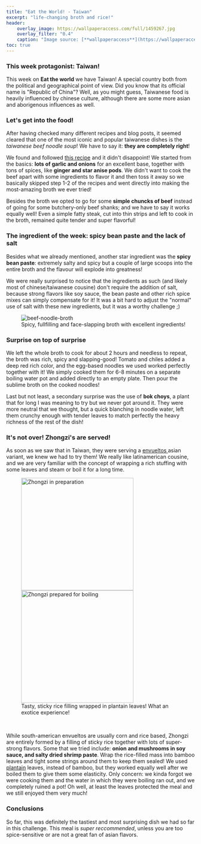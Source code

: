```yaml
---
title: "Eat the World! - Taiwan"
excerpt: "life-changing broth and rice!"
header:
    overlay_image: https://wallpaperaccess.com/full/1459267.jpg
    overlay_filter: "0.4"
    caption: "Image source: [**wallpaperaccess**](https://wallpaperaccess.com/taiwan-flag)"
toc: true
---
```

### This week protagonist: Taiwan!
This week on **Eat the world** we have Taiwan! A special country both from the political and geographical point of view. Did you know that its official name is "Republic of China"? Well, as you might guess, Taiwanese food is heavily influenced by chinese culture, although there are some more asian and aborigenous influences as well.

### Let's get into the food!
After having checked many different recipes and blog posts, it seemed cleared that one of the most iconic and popular taiwanese dishes is the _taiwanese beef noodle soup_! We have to say it: **they are completely right**!

We found and followed <a href="https://tasty.co/recipe/taiwanese-beef-noodle-soup">this recipe</a> and it didn't disappoint! We started from the basics: **lots of garlic and onions** for an excellent base, together with tons of spices, like **ginger and star anise pods**. We didn't want to cook the beef apart with some ingredients to flavor it and then toss it away so we basically skipped step 1-2 of the recipes and went directly into making the most-amazing broth we ever tried!

Besides the broth we opted to go for some **simple chuncks of beef** instead of going for some butchery-only beef shanks; and we have to say it works equally well! Even a simple fatty steak, cut into thin strips and left to cook in the broth, remained quite tender and super flavorful!

### The ingredient of the week: spicy bean paste and the lack of salt
Besides what we already mentioned, another star ingredient was the **spicy bean paste**: extremely salty and spicy but a couple of large scoops into the entire broth and the flavour will explode into greatness!

We were really surprised to notice that the ingredients as such (and likely most of chinese/taiwanese cousine) don't require the addition of salt, because strong flavors like soy sauce, the bean paste and other rich spice mixes can simply compensate for it! It was a bit hard to adjust the "normal" use of salt with these new ingredients, but it was a worthy challenge ;)

<figure style="width: 500px" class="align-center">
        <img src="{{ site.url }}{{ site.baseurl }}/assets/images/eat_the_world/taiwan_1.jpg" alt="beef-noodle-broth">
        <figcaption>Spicy, fullfilling and face-slapping broth with excellent ingredients!</figcaption>
</figure>

### Surprise on top of surprise
We left the whole broth to cook for about 2 hours and needless to repeat, the broth was rich, spicy and slapping-good! Tomato and chiles added a deep red rich color, and the egg-based noodles we used worked perfectly together with it! We simply cooked them for 6-8 minutes on a separate boiling water pot and added directly to an empty plate. Then pour the sublime broth on the cooked noodles!

Last but not least, a secondary surprise was the use of **bok choys**, a plant that for long I was meaning to try but we never got around it. They were more neutral that we thought, but a quick blanching in noodle water, left them crunchy enough with tender leaves to match perfectly the heavy richness of the rest of the dish!

### It's not over! Zhongzi's are served!
As soon as we saw that in Taiwan, they were serving a <a href="https://es.wikipedia.org/wiki/Envuelto"> envueltos </a> asian variant, we knew we had to try them! We really like latinamerican cousine, and we are very familiar with the concept of wrapping a rich stuffing with some leaves and steam or boil it for a long time.

<figure>
    <img src="{{ site.url }}{{ site.baseurl }}/assets/images/eat_the_world/taiwan_2.jpg" alt="Zhongzi in preparation" style="width:300px">
    <img src="{{ site.url }}{{ site.baseurl }}/assets/images/eat_the_world/taiwan_3.jpg" alt="Zhongzi prepared for boiling" style="width:300px">
    <figcaption>Tasty, sticky rice filling wrapped in plantain leaves! What an exotice experience!</figcaption>
</figure>

<br>

While south-american envueltos are usually corn and rice based, Zhongzi are entirely formed by a filling of sticky rice together with lots of super-strong flavors. Some that we tried include: **onion and mushrooms in soy sauce, and salty dried shrimp paste**. Wrap the rice-filled mass into bamboo leaves and tight some strings around them to keep them sealed! We used <a href="https://en.wikipedia.org/wiki/Cooking_banana">plantain</a> leaves, instead of bamboo, but they worked equally well after we boiled them to give them some elasticity. Only concern: we kinda forgot we were cooking them and the water in which they were boiling ran out, and we completely ruined a pot! Oh well, at least the leaves protected the meal and we still enjoyed them very much!

### Conclusions 
So far, this was definitely the tastiest and most surprising dish we had so far in this challenge. This meal is _super reccommended_, unless you are too spice-sensitive or are not a great fan of asian flavors.